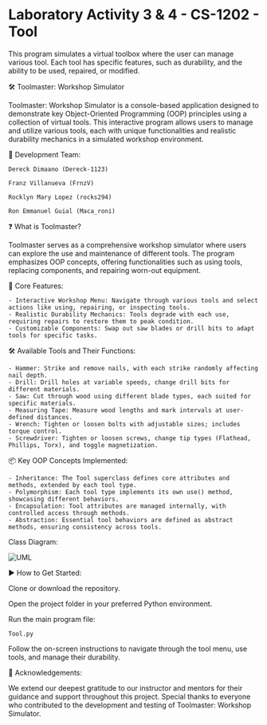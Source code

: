 # Laboratory Activity 3 & 4 - CS-1202 - Tool
This program simulates a virtual toolbox where the user can manage various tool. Each tool has specific features, such as durability, and the ability to be used, repaired, or modified. 

🛠️ Toolmaster: Workshop Simulator

Toolmaster: Workshop Simulator is a console-based application designed to demonstrate key Object-Oriented Programming (OOP) principles using a collection of virtual tools. This interactive program allows users to manage and utilize various tools, each with unique functionalities and realistic durability mechanics in a simulated workshop environment.

👥 Development Team:

    Dereck Dimaano (Dereck-1123)

    Franz Villanueva (FrnzV)

    Rocklyn Mary Lopez (rocks294)

    Ron Emmanuel Guial (Maca_roni)

                                                                   

❓ What is Toolmaster?

Toolmaster serves as a comprehensive workshop simulator where users can explore the use and maintenance of different tools. The program emphasizes OOP concepts, offering functionalities such as using tools, replacing components, and repairing worn-out equipment.

🔧 Core Features:

    - Interactive Workshop Menu: Navigate through various tools and select actions like using, repairing, or inspecting tools.
    - Realistic Durability Mechanics: Tools degrade with each use, requiring repairs to restore them to peak condition.
    - Customizable Components: Swap out saw blades or drill bits to adapt tools for specific tasks.

🛠️ Available Tools and Their Functions:

    - Hammer: Strike and remove nails, with each strike randomly affecting nail depth.
    - Drill: Drill holes at variable speeds, change drill bits for different materials.
    - Saw: Cut through wood using different blade types, each suited for specific materials.
    - Measuring Tape: Measure wood lengths and mark intervals at user-defined distances.
    - Wrench: Tighten or loosen bolts with adjustable sizes; includes torque control.
    - Screwdriver: Tighten or loosen screws, change tip types (Flathead, Phillips, Torx), and toggle magnetization.


📦 Key OOP Concepts Implemented:

    - Inheritance: The Tool superclass defines core attributes and methods, extended by each tool type.
    - Polymorphism: Each tool type implements its own use() method, showcasing different behaviors.
    - Encapsulation: Tool attributes are managed internally, with controlled access through methods.
    - Abstraction: Essential tool behaviors are defined as abstract methods, ensuring consistency across tools.

Class Diagram:

![UML]([https://github.com/Maca-roni/CS-1202---Tool/blob/68fbff446cc0608be836707d0a485e1129007449/UML.png](https://github.com/Maca-roni/CS-1202---Tool/blob/ff3dc4bbf26b54f8fd788a7fde18d19f5184fac1/UML.png))

▶️ How to Get Started:

Clone or download the repository.

Open the project folder in your preferred Python environment.

Run the main program file:

    Tool.py

Follow the on-screen instructions to navigate through the tool menu, use tools, and manage their durability.

🌟 Acknowledgements:

We extend our deepest gratitude to our instructor and mentors for their guidance and support throughout this project. Special thanks to everyone who contributed to the development and testing of Toolmaster: Workshop Simulator.
